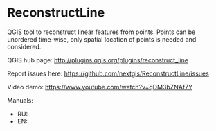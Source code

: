 # ReconstructLine
QGIS tool to reconstruct linear features from points. Points can be unordered time-wise, only spatial location of points is needed and considered.

QGIS hub page: http://plugins.qgis.org/plugins/reconstruct_line

Report issues here: https://github.com/nextgis/ReconstructLine/issues

Video demo: https://www.youtube.com/watch?v=qDM3bZNAf7Y

Manuals:

* RU: 
* EN: 
